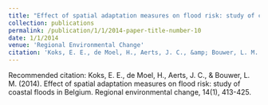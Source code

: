 ```yaml
---
title: "Effect of spatial adaptation measures on flood risk: study of coastal floods in Belgium"
collection: publications
permalink: /publication/1/1/2014-paper-title-number-10
date: 1/1/2014
venue: 'Regional Environmental Change'
citation: 'Koks, E. E., de Moel, H., Aerts, J. C., &amp; Bouwer, L. M. (2014). Effect of spatial adaptation measures on flood risk, study of coastal floods in Belgium. Regional environmental change, 14(1), 413-425.'
---
```

Recommended citation: Koks, E. E., de Moel, H., Aerts, J. C., & Bouwer, L. M. (2014). Effect of spatial adaptation measures on flood risk: study of coastal floods in Belgium. Regional environmental change, 14(1), 413-425.
